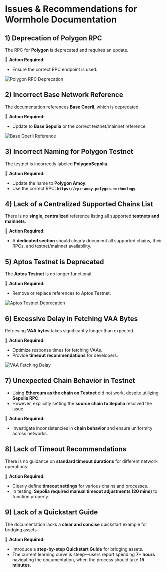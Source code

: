 # Issues & Recommendations for Wormhole Documentation  

## 1) **Deprecation of Polygon RPC**  
The RPC for **Polygon** is deprecated and requires an update.  

🚨 **Action Required:**  
- Ensure the correct RPC endpoint is used.  

![Polygon RPC Deprecation](https://github.com/user-attachments/assets/8e1caadd-2de0-44f0-9f7d-c8fbc0a79e0a)  

## 2) **Incorrect Base Network Reference**  
The documentation references **Base Goerli**, which is deprecated.  

🚨 **Action Required:**  
- Update to **Base Sepolia** or the correct testnet/mainnet reference.  

![Base Goerli Reference](https://github.com/user-attachments/assets/a008540e-d206-48dc-a108-00767031f071)  

## 3) **Incorrect Naming for Polygon Testnet**  
The testnet is incorrectly labeled **PolygonSepolia**.  

🚨 **Action Required:**  
- Update the name to **Polygon Amoy**.  
- Use the correct RPC: **`https://rpc-amoy.polygon.technology`**.  

## 4) **Lack of a Centralized Supported Chains List**  
There is no **single, centralized** reference listing all supported **testnets and mainnets**.  

🚨 **Action Required:**  
- A **dedicated section** should clearly document all supported chains, their RPCs, and testnet/mainnet availability.  

## 5) **Aptos Testnet is Deprecated**  
The **Aptos Testnet** is no longer functional.  

🚨 **Action Required:**  
- Remove or replace references to Aptos Testnet.  

![Aptos Testnet Deprecation](https://github.com/user-attachments/assets/f9da579a-f1e5-4165-91aa-daa858b1a03d)  

## 6) **Excessive Delay in Fetching VAA Bytes**  
Retrieving **VAA bytes** takes significantly longer than expected.  

🚨 **Action Required:**  
- Optimize response times for fetching VAAs.  
- Provide **timeout recommendations** for developers.  

![VAA Fetching Delay](https://github.com/user-attachments/assets/8fa4992b-6585-4c0d-b646-a2eb5ad0c554)  

## 7) **Unexpected Chain Behavior in Testnet**  
- Using **Ethereum as the chain on Testnet** did not work, despite utilizing **Sepolia RPC**.  
- However, explicitly setting the **source chain to Sepolia** resolved the issue.  

🚨 **Action Required:**  
- Investigate inconsistencies in **chain behavior** and ensure uniformity across networks.  

## 8) **Lack of Timeout Recommendations**  
There is no guidance on **standard timeout durations** for different network operations.  

🚨 **Action Required:**  
- Clearly define **timeout settings** for various chains and processes.  
- In testing, **Sepolia required manual timeout adjustments (20 mins)** to function properly.  

## 9) **Lack of a Quickstart Guide**  
The documentation lacks a **clear and concise** quickstart example for bridging assets.  

🚨 **Action Required:**  
- Introduce a **step-by-step Quickstart Guide** for bridging assets.  
- The current learning curve is steep—users report spending **7+ hours** navigating the documentation, when the process should take **15 minutes**.  

